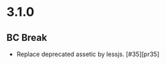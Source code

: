 # 3.1.0

## BC Break

- Replace deprecated assetic by lessjs. [#35][pr35]

[pr29]: https://github.com/flagbit/akeneo-table-attribute-bundle/pull/35
